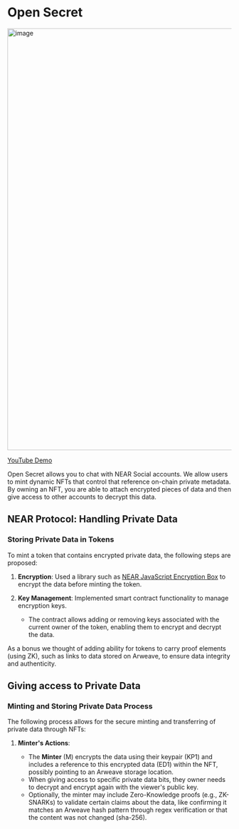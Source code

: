 # Open Secret

<img width="946" alt="image" src="https://github.com/microchipgnu/open-secret/assets/12901349/0d5c50d6-0269-49f2-b793-405c66c06ced">


[YouTube Demo](https://www.youtube.com/watch?v=VawBqiXaiAg)

Open Secret allows you to chat with NEAR Social accounts. We allow users to mint dynamic NFTs that control that reference on-chain private metadata. By owning an NFT, you are able to attach encrypted pieces of data and then give access to other accounts to decrypt this data.

## NEAR Protocol: Handling Private Data 

### Storing Private Data in Tokens

To mint a token that contains encrypted private data, the following steps are proposed:

1. **Encryption**: Used a library such as [NEAR JavaScript Encryption Box](https://github.com/NEARFoundation/near-js-encryption-box/tree/main) to encrypt the data before minting the token.

2. **Key Management**: Implemented smart contract functionality to manage encryption keys.

   - The contract allows adding or removing keys associated with the current owner of the token, enabling them to encrypt and decrypt the data.

As a bonus we thought of adding ability for tokens to carry proof elements (using ZK), such as links to data stored on Arweave, to ensure data integrity and authenticity.

## Giving access to Private Data

### Minting and Storing Private Data Process

The following process allows for the secure minting and transferring of private data through NFTs:

1. **Minter's Actions**:

   - The **Minter** (M) encrypts the data using their keypair (KP1) and includes a reference to this encrypted data (ED1) within the NFT, possibly pointing to an Arweave storage location.
   - When giving access to specific private data bits, they owner needs to decrypt and encrypt again with the viewer's public key.
   - Optionally, the minter may include Zero-Knowledge proofs (e.g., ZK-SNARKs) to validate certain claims about the data, like confirming it matches an Arweave hash pattern through regex verification or that the content was not changed (sha-256).
